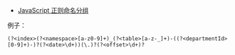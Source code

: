 - [JavaScript 正则命名分组](https://cloud.tencent.com/developer/article/1499703)

例子：
```
(?<index>(?<namespace>[a-z0-9]+)_(?<table>[a-z-_]+)-((?<departmentId>[0-9]+)-)?(?<date>\d+))(\.)?(?<offset>\d+)?
```